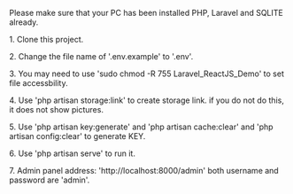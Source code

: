 <p>Please make sure that your PC has been installed PHP, Laravel and SQLITE already.</p>
<p>1. Clone this project.</p>
<p>2. Change the file name of '.env.example' to '.env'. </p>
<p>3. You may need to use 'sudo chmod -R 755 Laravel_ReactJS_Demo' to set file accessbility.</p>
<p>4. Use 'php artisan storage:link' to create storage link. if you do not do this, it does not show pictures.</p>
<p>5. Use 'php artisan key:generate' and 'php artisan cache:clear' and 'php artisan config:clear' to generate KEY.</p>
<p>6. Use 'php artisan serve' to run it.</p>
<p>7. Admin panel address: 'http://localhost:8000/admin' both username and password are 'admin'.</p>
